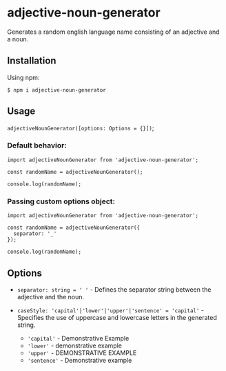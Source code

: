 # adjective-noun-generator

Generates a random english language name consisting of an adjective and a noun.

## Installation

Using npm:

```
$ npm i adjective-noun-generator
```

## Usage

`adjectiveNounGenerator([options: Options = {}])`;

### Default behavior:

```
import adjectiveNounGenerator from 'adjective-noun-generator';

const randomName = adjectiveNounGenerator();

console.log(randomName);
```

### Passing custom options object:

```
import adjectiveNounGenerator from 'adjective-noun-generator';

const randomName = adjectiveNounGenerator({
  separator: '_'
});

console.log(randomName);
```

## Options

- `separator: string = ' '` - Defines the separator string between the adjective and the noun.

- `caseStyle: 'capital'|'lower'|'upper'|'sentence' = 'capital'` - Specifies the use of uppercase and lowercase letters in the generated string.

  - `'capital'` - Demonstrative Example
  - `'lower'` - demonstrative example
  - `'upper'` - DEMONSTRATIVE EXAMPLE
  - `'sentence'` - Demonstrative example
